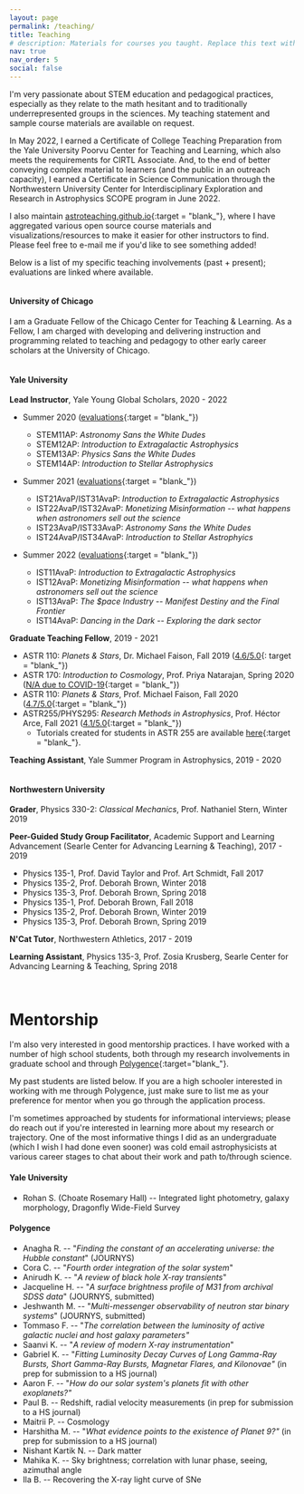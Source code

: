 ```yaml
---
layout: page
permalink: /teaching/
title: Teaching
# description: Materials for courses you taught. Replace this text with your description.
nav: true
nav_order: 5
social: false
---
```


<!-- # Teaching and Mentorship

## Teaching -->

I'm very passionate about STEM education and pedagogical practices, especially as they relate to the math hesitant and to traditionally underrepresented groups in the sciences. My teaching statement and sample course materials are available on request.

In May 2022, I earned a Certificate of College Teaching Preparation from the Yale University Poorvu Center for Teaching and Learning, which also meets the requirements for CIRTL Associate.  And, to the end of better conveying complex material to learners (and the public in an outreach capacity), I earned a Certificate in Science Communication through the Northwestern University Center for Interdisciplinary Exploration and Research in Astrophysics SCOPE program in June 2022.

I also maintain [astroteaching.github.io](https://astroteaching.github.io){:target = "blank_"}, where I have aggregated various open source course materials and visualizations/resources to make it easier for other instructors to find. Please feel free to e-mail me if you'd like to see something added!


Below is a list of my specific teaching involvements (past + present); evaluations are linked where available.

<hr style="height:1px; visibility:hidden;" />

#### University of Chicago

I am a Graduate Fellow of the Chicago Center for Teaching & Learning. As a Fellow, I am charged with developing and delivering instruction and programming related to teaching and pedagogy to other early career scholars at the University of Chicago.

<hr style="height:1px; visibility:hidden;" />

#### Yale University

**Lead Instructor**, Yale Young Global Scholars, 2020 - 2022
- Summer 2020 ([evaluations](/assets/evals/YYGS2020.pdf){:target = "blank_"})
	- STEM11AP: *Astronomy Sans the White Dudes*
	- STEM12AP: *Introduction to Extragalactic Astrophysics*
	- STEM13AP: *Physics Sans the White Dudes*
	- STEM14AP: *Introduction to Stellar Astrophysics*

- Summer 2021 ([evaluations](/assets/evals/YYGS2021.pdf){:target = "blank_"})
	- IST21AvaP/IST31AvaP: *Introduction to Extragalactic Astrophysics*
	- IST22AvaP/IST32AvaP: *Monetizing Misinformation -- what happens when astronomers sell out the science* 
	- IST23AvaP/IST33AvaP: *Astronomy Sans the White Dudes*
	- IST24AvaP/IST34AvaP: *Introduction to Stellar Astrophyics*

- Summer 2022 ([evaluations](/assets/evals/YYGS2022.pdf){:target = "blank_"})
	- IST11AvaP: *Introduction to Extragalactic Astrophysics*
	- IST12AvaP: *Monetizing Misinformation -- what happens when astronomers sell out the science*
	- IST13AvaP: *The $pace Industry -- Manifest Destiny and the Final Frontier*
	- IST14AvaP: *Dancing in the Dark -- Exploring the dark sector* 

**Graduate Teaching Fellow**, 2019 - 2021
- ASTR 110: *Planets & Stars*, Dr. Michael Faison, Fall 2019 ([4.6/5.0](/assets/evals/ASTR110_Fall2019.pdf){: target = "blank_"})
- ASTR 170: *Introduction to Cosmology*, Prof. Priya Natarajan, Spring 2020 ([N/A due to COVID-19](/assets/evals/ASTR170_Spring2020.pdf){:target = "blank_"})
- ASTR 110: *Planets & Stars*, Prof. Michael Faison, Fall 2020 ([4.7/5.0](/assets/evals/ASTR110_Fall2020.pdf){:target = "blank_"}) 
- ASTR255/PHYS295: *Research Methods in Astrophysics*, Prof. Héctor Arce, Fall 2021 ([4.1/5.0](/assets/evals/ASTR255_Fall2021.pdf){:target = "blank_"})
	- Tutorials created for students in ASTR 255 are available [here](https://github.com/avapolzin/ASTR255_Fall2021){:target = "blank_"}.

**Teaching Assistant**, Yale Summer Program in Astrophysics, 2019 - 2020

<hr style="height:1px; visibility:hidden;" />

#### Northwestern University

**Grader**, Physics 330-2: *Classical Mechanics*, Prof. Nathaniel Stern, Winter 2019

**Peer-Guided Study Group Facilitator**, Academic Support and Learning Advancement (Searle Center for Advancing Learning & Teaching), 2017 - 2019
- Physics 135-1, Prof. David Taylor and Prof. Art Schmidt, Fall 2017
- Physics 135-2, Prof. Deborah Brown, Winter 2018
- Physics 135-3, Prof. Deborah Brown, Spring 2018
- Physics 135-1, Prof. Deborah Brown, Fall 2018
- Physics 135-2, Prof. Deborah Brown, Winter 2019
- Physics 135-3, Prof. Deborah Brown, Spring 2019

**N'Cat Tutor**, Northwestern Athletics, 2017 - 2019 

**Learning Assistant**, Physics 135-3, Prof. Zosia Krusberg, Searle Center for Advancing Learning & Teaching, Spring 2018


<hr style="height:15px; visibility:hidden;" />

# Mentorship

I'm also very interested in good mentorship practices. I have worked with a number of high school students, both through my research involvements in graduate school and through [Polygence](https://www.polygence.org){:target="blank_"}. 

My past students are listed below. If you are a high schooler interested in working with me through Polygence, just make sure to list me as your preference for mentor when you go through the application process.

I'm sometimes approached by students for informational interviews; please do reach out if you're interested in learning more about my research or trajectory. One of the most informative things I did as an undergraduate (which I wish I had done even sooner) was cold email astrophysicists at various career stages to chat about their work and path to/through science.

#### Yale University
- Rohan S. (Choate Rosemary Hall) -- Integrated light photometry, galaxy morphology, Dragonfly Wide-Field Survey

#### Polygence
- Anagha R. -- "*Finding the constant of an accelerating universe: the Hubble constant*" (JOURNYS)
- Cora C. -- "*Fourth order integration of the solar system*"
- Anirudh K. -- "*A review of black hole X-ray transients*"
- Jacqueline H. -- "*A surface brightness profile of M31 from archival SDSS data*" (JOURNYS, submitted)
- Jeshwanth M. -- "*Multi-messenger observability of neutron star binary systems*" (JOURNYS, submitted)
- Tommaso F. -- "*The correlation between the luminosity of active galactic nuclei and host galaxy parameters"*
- Saanvi K. -- "*A review of modern X-ray instrumentation*"
- Gabriel K. -- "*Fitting Luminosity Decay Curves of Long Gamma-Ray Bursts, Short Gamma-Ray Bursts, Magnetar Flares, and Kilonovae"* (in prep for submission to a HS journal)
- Aaron F. -- "*How do our solar system's planets fit with other exoplanets?"*
- Paul B. -- Redshift, radial velocity measurements (in prep for submission to a HS journal)
- Maitrii P. -- Cosmology
- Harshitha M. -- "*What evidence points to the existence of Planet 9?"* (in prep for submission to a HS journal)
- Nishant Kartik N. -- Dark matter
- Mahika K. -- Sky brightness; correlation with lunar phase, seeing, azimuthal angle
- Ila B. -- Recovering the X-ray light curve of SNe
